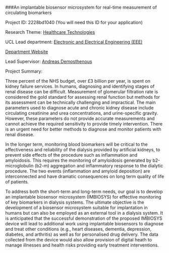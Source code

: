###An implantable biosensor microsystem for real-time measurement of circulating biomarkers

Project ID: 2228bd1040
(You will need this ID for your application)

Research Theme: [Healthcare Technologies](../themes/healthcare-technologies.md)

UCL Lead department: [Electronic and Electrical Engineering (EEE)](../departments/electronic-and-electrical-engineering.md)

[Department Website](https://www.ucl.ac.uk/electronic-electrical-engineering)

Lead Supervisor: [Andreas Demosthenous](https://iris.ucl.ac.uk/iris/browse/profile?upi=ACDEM08)

Project Summary:

Three percent of the NHS budget, over £3 billion per year, is spent on kidney failure services. In humans, diagnosing and identifying stages of renal disease can be difficult. Measurement of glomerular filtration rate is considered the gold standard for assessing renal function but methods for its assessment can be technically challenging and impractical. The main parameters used to diagnose acute and chronic kidney disease include circulating creatinine and urea concentrations, and urine-specific gravity. However, these parameters do not provide accurate measurements and cannot achieve the required sensitivity to provide timely intervention. There is an urgent need for better methods to diagnose and monitor patients with renal disease.
 
 In the longer term, monitoring blood biomarkers will be critical to the effectiveness and reliability of the dialysis provided by artificial kidneys, to prevent side effects of the procedure such as inflammation and amyloidosis. This requires the monitoring of amyloidosis generated by b2-microglobulin (b2-m) aggregation and inflammatory response to the dialytic procedure. The two events (inflammation and amyloid deposition) are interconnected and have dramatic consequences on long term quality of life of patients.
 
 To address both the short-term and long-term needs, our goal is to develop an implantable biosensor microsystem (IMBIOSYS) for effective monitoring of key biomarkers in dialysis systems. The ultimate objective is the development of a biosensor microsystem suitable for implantation in humans but can also be employed as an external tool in a dialysis system. It is anticipated that the successful demonstration of the proposed IMBIOSYS device will lead to additional work using implantable biosensors to diagnose and treat other conditions (e.g., heart diseases, dementia, depression, diabetes, and arthritis) as well as for personalised drug delivery. The data collected from the device would also allow provision of digital heath to manage illnesses and health risks providing early treatment interventions.